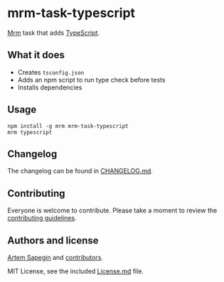 <!-- TypeScript -->

# mrm-task-typescript

[Mrm](https://github.com/sapegin/mrm) task that adds [TypeScript](https://www.typescriptlang.org/).

## What it does

- Creates `tsconfig.json`
- Adds an npm script to run type check before tests
- Installs dependencies

## Usage

```
npm install -g mrm mrm-task-typescript
mrm typescript
```

## Changelog

The changelog can be found in [CHANGELOG.md](CHANGELOG.md).

## Contributing

Everyone is welcome to contribute. Please take a moment to review the [contributing guidelines](../../Contributing.md).

## Authors and license

[Artem Sapegin](https://sapegin.me) and [contributors](https://github.com/sapegin/mrm/graphs/contributors).

MIT License, see the included [License.md](License.md) file.
